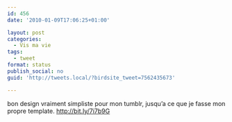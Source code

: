 ```yaml
---
id: 456
date: '2010-01-09T17:06:25+01:00'

layout: post
categories:
  - Vis ma vie
tags:
  - tweet
format: status
publish_social: no
guid: 'http://tweets.local/?birdsite_tweet=7562435673'

---
```


bon design vraiment simpliste pour mon tumblr, jusqu’a ce que je fasse mon propre template. http://bit.ly/7i7b9G